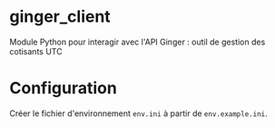 # ginger_client
Module Python pour interagir avec l'API Ginger : outil de gestion des cotisants UTC


# Configuration
Créer le fichier d'environnement `env.ini` à partir de `env.example.ini`.